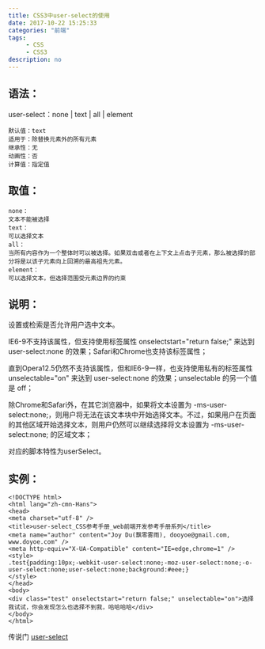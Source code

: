 ```yaml
---
title: CSS3中user-select的使用
date: 2017-10-22 15:25:33
categories: "前端"
tags:
     - CSS
     - CSS3
description: no
---
```


## 语法：
user-select：none | text | all | element
```
默认值：text
适用于：除替换元素外的所有元素
继承性：无
动画性：否
计算值：指定值
```
## 取值：
```
none：
文本不能被选择
text：
可以选择文本
all：
当所有内容作为一个整体时可以被选择。如果双击或者在上下文上点击子元素，那么被选择的部分将是以该子元素向上回溯的最高祖先元素。
element：
可以选择文本，但选择范围受元素边界的约束
```

## 说明：
设置或检索是否允许用户选中文本。

IE6-9不支持该属性，但支持使用标签属性 onselectstart="return false;" 来达到 user-select:none 的效果；Safari和Chrome也支持该标签属性；

直到Opera12.5仍然不支持该属性，但和IE6-9一样，也支持使用私有的标签属性 unselectable="on" 来达到 user-select:none 的效果；unselectable 的另一个值是 off；

除Chrome和Safari外，在其它浏览器中，如果将文本设置为 -ms-user-select:none;，则用户将无法在该文本块中开始选择文本。不过，如果用户在页面的其他区域开始选择文本，则用户仍然可以继续选择将文本设置为 -ms-user-select:none; 的区域文本；

对应的脚本特性为userSelect。

## 实例：
```
<!DOCTYPE html>
<html lang="zh-cmn-Hans">
<head>
<meta charset="utf-8" />
<title>user-select_CSS参考手册_web前端开发参考手册系列</title>
<meta name="author" content="Joy Du(飘零雾雨), dooyoe@gmail.com, www.doyoe.com" />
<meta http-equiv="X-UA-Compatible" content="IE=edge,chrome=1" />
<style>
.test{padding:10px;-webkit-user-select:none;-moz-user-select:none;-o-user-select:none;user-select:none;background:#eee;}
</style>
</head>
<body>
<div class="test" onselectstart="return false;" unselectable="on">选择我试试，你会发现怎么也选择不到我，哈哈哈哈</div>
</body>
</html>
```

传说门
[user-select](http://www.css88.com/book/css/properties/user-interface/user-select.htm)

